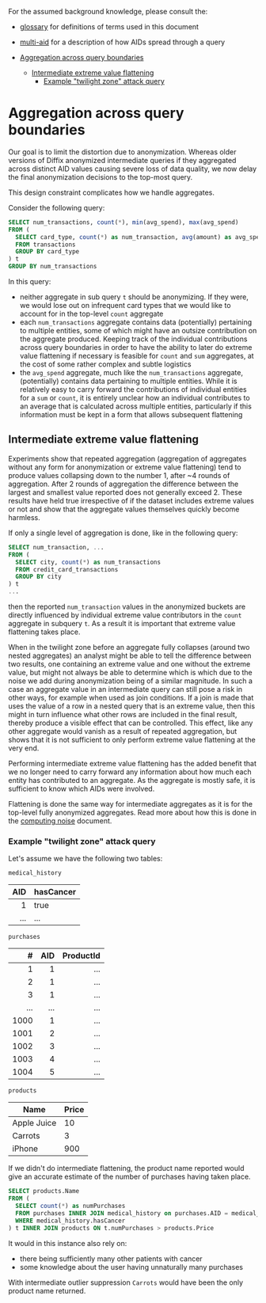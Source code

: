 For the assumed background knowledge, please consult the:
- [glossary](glossary.md) for definitions of terms used in this document
- [multi-aid](multiple-aid.md) for a description of how AIDs spread through a query

- [Aggregation across query boundaries](#aggregation-across-query-boundaries)
  - [Intermediate extreme value flattening](#intermediate-extreme-value-flattening)
    - [Example "twilight zone" attack query](#example-twilight-zone-attack-query)

# Aggregation across query boundaries

Our goal is to limit the distortion due to anonymization.
Whereas older versions of Diffix anonymized intermediate queries if they aggregated across distinct AID values
causing severe loss of data quality, we now delay the final anonymization decisions to the top-most query.

This design constraint complicates how we handle aggregates.

Consider the following query:

```sql
SELECT num_transactions, count(*), min(avg_spend), max(avg_spend)
FROM (
  SELECT card_type, count(*) as num_transaction, avg(amount) as avg_spend
  FROM transactions
  GROUP BY card_type
) t
GROUP BY num_transactions
```

In this query:

- neither aggregate in sub query `t` should be anonymizing. If they were, we would lose out on infrequent
  card types that we would like to account for in the top-level `count` aggregate
- each `num_transactions` aggregate contains data (potentially) pertaining to multiple entities, some of which
  might have an outsize contribution on the aggregate produced. Keeping track of the individual contributions
  across query boundaries in order to have the ability to later do extreme value flattening if necessary is feasible
  for `count` and `sum` aggregates, at the cost of some rather complex and subtle logistics
- the `avg_spend` aggregate, much like the `num_transactions` aggregate, (potentially) contains data pertaining
  to multiple entities. While it is relatively easy to carry forward the contributions of individual entities
  for a `sum` or `count`, it is entirely unclear how an individual contributes to an average that is calculated
  across multiple entities, particularly if this information must be kept in a form that allows subsequent
  flattening

## Intermediate extreme value flattening

Experiments show that repeated aggregation (aggregation of aggregates without any form for anonymization or extreme value flattening)
tend to produce values collapsing down to the number 1, after ~4 rounds of aggregation. After 2 rounds of aggregation the difference between the
largest and smallest value reported does not generally exceed 2. These results have held true irrespective of if the dataset includes extreme values or not and
show that the aggregate values themselves quickly become harmless.

If only a single level of aggregation is done, like in the following query:

```sql
SELECT num_transaction, ...
FROM (
  SELECT city, count(*) as num_transactions
  FROM credit_card_transactions
  GROUP BY city
) t
...
```

then the reported `num_transaction` values in the anonymized buckets are directly influenced by individual extreme value contributors
in the `count` aggregate in subquery `t`. As a result it is important that extreme value flattening takes place.

When in the twilight zone before an aggregate fully collapses (around two nested aggregates) an analyst might be able to tell
the difference between two results, one containing an extreme value and one without the extreme value, but might not always be
able to determine which is which due to the noise we add during anonymization being of a similar magnitude.
In such a case an aggregate value in an intermediate query can still pose a risk in other ways, for example when used as join conditions. If a join is made that
uses the value of a row in a nested query that is an extreme value, then this might in turn influence what other rows are included in the final
result, thereby produce a visible effect that can be controlled. This effect, like any other aggregate would vanish
as a result of repeated aggregation, but shows that it is not sufficient to only perform extreme value flattening at the very end.

Performing intermediate extreme value flattening has the added benefit that we no longer need to carry forward any information about
how much each entity has contributed to an aggregate. As the aggregate is mostly safe, it is sufficient to know which AIDs were
involved.

Flattening is done the same way for intermediate aggregates as it is for the top-level fully anonymized aggregates.
Read more about how this is done in the [computing noise](computing%20noise.md) document.

### Example "twilight zone" attack query

Let's assume we have the following two tables:

`medical_history`

|  AID | hasCancer |
| ---: | --------- |
|    1 | true      |
|  ... | ...       |

`purchases`

|    # |  AID | ProductId |
| ---: | ---: | --------: |
|    1 |    1 |       ... |
|    2 |    1 |       ... |
|    3 |    1 |       ... |
|  ... |  ... |       ... |
| 1000 |    1 |       ... |
| 1001 |    2 |       ... |
| 1002 |    3 |       ... |
| 1003 |    4 |       ... |
| 1004 |    5 |       ... |

`products`

| Name        | Price |
| ----------- | ----- |
| Apple Juice | 10    |
| Carrots     | 3     |
| iPhone      | 900   |

If we didn't do intermediate flattening, the product name reported would give an accurate
estimate of the number of purchases having taken place.

```sql
SELECT products.Name
FROM (
  SELECT count(*) as numPurchases
  FROM purchases INNER JOIN medical_history on purchases.AID = medical_history.AID
  WHERE medical_history.hasCancer
) t INNER JOIN products ON t.numPurchases > products.Price
```

It would in this instance also rely on:
- there being sufficiently many other patients with cancer
- some knowledge about the user having unnaturally many purchases

With intermediate outlier suppression `Carrots` would have been the only product name returned.